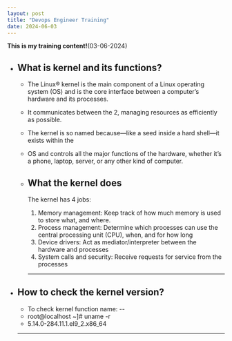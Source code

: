 ```yaml
---
layout: post
title: "Devops Engineer Training"
date: 2024-06-03
---
```


**This is my training content!**(03-06-2024)
- **What is kernel and its functions?**
    ---
     - The Linux® kernel is the main component of a Linux operating system (OS) and is the core interface between a computer’s hardware and 
       its processes.
     - It communicates between the 2, managing resources as efficiently as possible.
     - The kernel is so named because—like a seed inside a hard shell—it exists within the 
     - OS and controls all the major functions of the hardware, whether it’s a phone, laptop, server, or any other kind of computer.

  - **What the kernel does**
    ---
     The kernel has 4 jobs:
     1. Memory management: Keep track of how much memory is used to store what, and 
        where.
     2. Process management: Determine which processes can use the central processing 
        unit (CPU), when, and for how long
     3. Device drivers: Act as mediator/interpreter between the hardware and processes
     4. System calls and security: Receive requests for service from the processes
    ---
- **How to check the kernel version?**
   ---
    - To check kernel function name: --
    - root@localhost ~]# uname -r
    - 5.14.0-284.11.1.el9_2.x86_64
   ---
